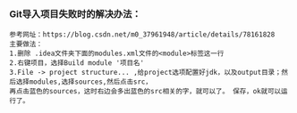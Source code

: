 ### Git导入项目失败时的解决办法：
    参考网址：https://blog.csdn.net/m0_37961948/article/details/78161828
    主要做法：
    1.删除 .idea文件夹下面的modules.xml文件的<module>标签这一行
    2.右键项目，选择Build module '项目名'
    3.File -> project structure... ,给project选项配置好jdk，以及output目录；然后选择modules,选择sources,然后点击src，
    再点击蓝色的sources，这时右边会多出蓝色的src相关的字，就可以了。 保存，ok就可以运行了。